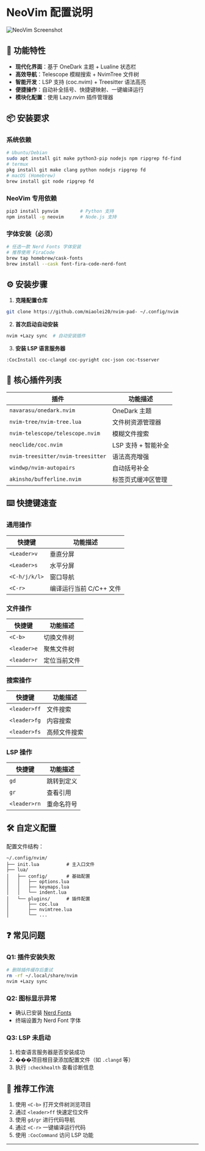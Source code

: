 # NeoVim 配置说明

![NeoVim Screenshot](./screenshot.png) <!-- 可替换为你的实际截图 -->

## 🚀 功能特性

- **现代化界面**：基于 OneDark 主题 + Lualine 状态栏
- **高效导航**：Telescope 模糊搜索 + NvimTree 文件树
- **智能开发**：LSP 支持 (coc.nvim) + Treesitter 语法高亮
- **便捷操作**：自动补全括号、快捷键映射、一键编译运行
- **模块化配置**：使用 Lazy.nvim 插件管理器

## 📦 安装要求

### 系统依赖
```bash
# Ubuntu/Debian
sudo apt install git make python3-pip nodejs npm ripgrep fd-find
# termux
pkg install git make clang python nodejs ripgrep fd
# macOS (Homebrew)
brew install git node ripgrep fd
```

### NeoVim 专用依赖
```bash
pip3 install pynvim        # Python 支持
npm install -g neovim      # Node.js 支持
```

### 字体安装（必须）
```bash
# 任选一款 Nerd Fonts 字体安装
# 推荐使用 FiraCode
brew tap homebrew/cask-fonts
brew install --cask font-fira-code-nerd-font
```

## ⚙️ 安装步骤

1. **克隆配置仓库**
```bash
git clone https://github.com/miaolei20/nvim-pad- ~/.config/nvim
```

2. **首次启动自动安装**
```bash
nvim +Lazy sync  # 自动安装插件
```

3. **安装 LSP 语言服务器**
```vim
:CocInstall coc-clangd coc-pyright coc-json coc-tsserver
```

## 🔌 核心插件列表

| 插件                          | 功能描述                     |
|-------------------------------|----------------------------|
| `navarasu/onedark.nvim`       | OneDark 主题               |
| `nvim-tree/nvim-tree.lua`     | 文件树资源管理器           |
| `nvim-telescope/telescope.nvim` | 模糊文件搜索             |
| `neoclide/coc.nvim`           | LSP 支持 + 智能补全       |
| `nvim-treesitter/nvim-treesitter` | 语法高亮增强         |
| `windwp/nvim-autopairs`       | 自动括号补全               |
| `akinsho/bufferline.nvim`     | 标签页式缓冲区管理         |

## ⌨️ 快捷键速查

### 通用操作
| 快捷键          | 功能描述                |
|-----------------|-----------------------|
| `<Leader>v`     | 垂直分屏              |
| `<Leader>s`     | 水平分屏              |
| `<C-h/j/k/l>`   | 窗口导航              |
| `<C-r>`         | 编译运行当前 C/C++ 文件 |

### 文件操作
| 快捷键          | 功能描述                |
|-----------------|-----------------------|
| `<C-b>`         | 切换文件树            |
| `<leader>e`     | 聚焦文件树            |
| `<leader>r`     | 定位当前文件          |

### 搜索操作
| 快捷键          | 功能描述                |
|-----------------|-----------------------|
| `<leader>ff`    | 文件搜索              |
| `<leader>fg`    | 内容搜索              |
| `<leader>fs`    | 高频文件搜索          |

### LSP 操作
| 快捷键          | 功能描述                |
|-----------------|-----------------------|
| `gd`            | 跳转到定义            |
| `gr`            | 查看引用              |
| `<leader>rn`    | 重命名符号            |

## 🛠️ 自定义配置

配置文件结构：
```
~/.config/nvim/
├── init.lua          # 主入口文件
├── lua/
│   ├── config/       # 基础配置
│   │   ├── options.lua
│   │   ├── keymaps.lua
│   │   └── indent.lua
│   └── plugins/      # 插件配置
│       ├── coc.lua
│       ├── nvimtree.lua
│       └── ...
```

## ❓ 常见问题

### Q1: 插件安装失败
```bash
# 删除插件缓存后重试
rm -rf ~/.local/share/nvim
nvim +Lazy sync
```

### Q2: 图标显示异常
- 确认已安装 [Nerd Fonts](https://www.nerdfonts.com/)
- 终端设置为 Nerd Font 字体

### Q3: LSP 未启动
1. 检查语言服务器是否安装成功
2. ���项目根目录添加配置文件（如 `.clangd` 等）
3. 执行 `:checkhealth` 查看诊断信息

## 🎯 推荐工作流

1. 使用 `<C-b>` 打开文件树浏览项目
2. 通过 `<leader>ff` 快速定位文件
3. 使用 `gd/gr` 进行代码导航
4. 通过 `<C-r>` 一键编译运行代码
5. 使用 `:CocCommand` 访问 LSP 功能

---
